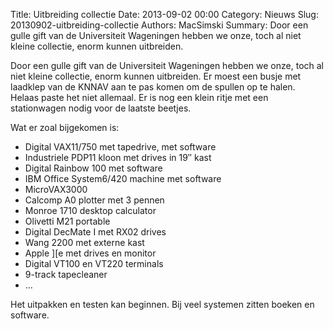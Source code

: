 Title: Uitbreiding collectie
Date: 2013-09-02 00:00
Category: Nieuws
Slug: 20130902-uitbreiding-collectie
Authors: MacSimski
Summary: Door een gulle gift van de Universiteit Wageningen hebben we onze, toch al niet kleine collectie, enorm kunnen uitbreiden.

Door een gulle gift van de Universiteit Wageningen hebben we onze, toch al niet kleine collectie, enorm kunnen uitbreiden. Er moest een busje met laadklep van de KNNAV aan te pas komen om de spullen op te halen. Helaas paste het niet allemaal. Er is nog een klein ritje met een stationwagen nodig voor de laatste beetjes.

Wat er zoal bijgekomen is:

* Digital VAX11/750 met tapedrive, met software
* Industriele PDP11 kloon met drives in 19″ kast
* Digital Rainbow 100 met software
* IBM Office System6/420  machine met software
* MicroVAX3000
* Calcomp A0 plotter met 3 pennen
* Monroe 1710 desktop calculator
* Olivetti M21 portable
* Digital DecMate I met RX02 drives
* Wang 2200 met externe kast
* Apple ][e met drives en monitor
* Digital VT100 en VT220 terminals
* 9-track tapecleaner
* …

Het uitpakken en testen kan beginnen. Bij veel systemen zitten boeken en software.

